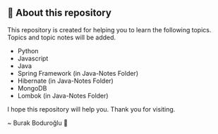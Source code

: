 ## 🤖 About this repository

This repository is created for helping you to learn the following topics. Topics and topic notes will be added.

- Python
- Javascript
- Java
- Spring Framework (in Java-Notes Folder)
- Hibernate (in Java-Notes Folder)
- MongoDB
- Lombok (in Java-Notes Folder)

I hope this repository will help you. Thank you for visiting.

~ Burak Boduroğlu 👾
